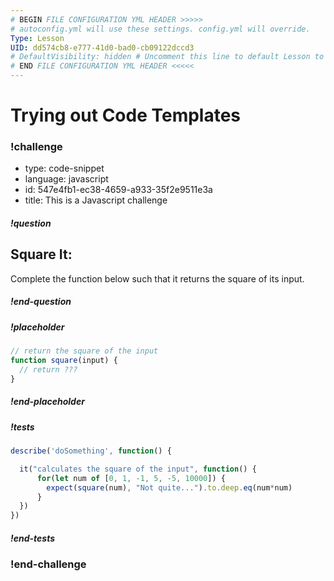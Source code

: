 ```yaml
---
# BEGIN FILE CONFIGURATION YML HEADER >>>>>
# autoconfig.yml will use these settings. config.yml will override.
Type: Lesson
UID: dd574cb8-e777-41d0-bad0-cb09122dccd3
# DefaultVisibility: hidden # Uncomment this line to default Lesson to hidden
# END FILE CONFIGURATION YML HEADER <<<<<
---
```


# Trying out Code Templates






<!-- >>>>>>>>>>>>>>>>>>>>>> BEGIN CHALLENGE >>>>>>>>>>>>>>>>>>>>>> -->
<!-- Replace everything in square brackets [] and remove brackets  -->

### !challenge

* type: code-snippet
* language: javascript
* id: 547e4fb1-ec38-4659-a933-35f2e9511e3a
* title: This is a Javascript challenge
<!-- * points: [1] (optional, the number of points for scoring as a checkpoint) -->
<!-- * topics: [python, pandas] (optional the topics for analyzing points) -->

##### !question

## Square It:
Complete the function below such that it returns the square of its input.

##### !end-question

##### !placeholder

```js
// return the square of the input
function square(input) {
  // return ???
}
```

##### !end-placeholder

##### !tests

```js
describe('doSomething', function() {

  it("calculates the square of the input", function() {
      for(let num of [0, 1, -1, 5, -5, 10000]) {
        expect(square(num), "Not quite...").to.deep.eq(num*num)
      }
  })
})
```

##### !end-tests

<!-- other optional sections -->
<!-- !hint - !end-hint (markdown, hidden, students click to view) -->
<!-- !rubric - !end-rubric (markdown, instructors can see while scoring a checkpoint) -->
<!-- !explanation - !end-explanation (markdown, students can see after answering correctly) -->

### !end-challenge

<!-- ======================= END CHALLENGE ======================= -->

